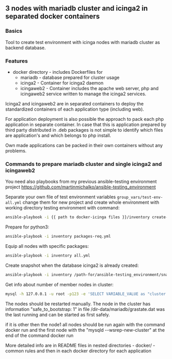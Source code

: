 ## 3 nodes with mariadb cluster and icinga2 in separated docker containers

### Basics

Tool to create test environment with icinga nodes with mariadb cluster as backend database.

### Features

* docker directory - includes Dockerfiles for
  - mariadb - database prepared for cluster usage
  - icinga2 - Container for icinga2 daemon
  - icingaweb2 - Container includes the apache web server, php and icingaweb2 service written to manage the icinga2 services.

Icinga2 and icingaweb2 are in separated containers to deploy the standardized containers of each application type (including web).  

For application deployment is also possible the approach to pack each php application in separate container. In case that this is application prepared by third party distributed in .deb packages is not simple to identify which files are application's and which belongs to php install.

Own made applications can be packed in their own containers without any problems.

### Commands to prepare mariadb cluster and single icinga2 and icingaweb2

You need also playbooks from my previous ansible-testing environment project https://github.com/martinmichalko/ansible-testing_environment

Separate your own file of test environment variables `group_vars/test-env-all.yml` change them for new project and create whole environment with working directory testing environment with command:

```bash
ansible-playbook -i {{ path to docker-icinga files }}/inventory create-update-config.yml --extra-vars "@{{ path to docker-icinga files }}//group_vars/test-env-all.yml"
```

Prepare for python3:
```bash
ansible-playbook -i inventory packages-req.yml
```
Equip all nodes with specific packages:
```bash
ansible-playbook -i inventory all.yml
```

Create snapshot when the database icinga2 is already created:
```bash
ansible-playbook -i inventory /path-for/ansible-testing_environment/snapshot-create.yml --extra-vars "@group_vars/all/test-env-all.yml" -e "snapshot_name=03-after-icinga-master-config"
```
Get info about number of member nodes in cluster:
```bash
mysql -h 127.0.0.1 -u root -p123 -e 'SELECT VARIABLE_VALUE as "cluster size" FROM INFORMATION_SCHEMA.GLOBAL_STATUS WHERE VARIABLE_NAME="wsrep_cluster_size"'
```

The nodes should be restarted manually. The node in the cluster has information "safe_to_bootstrap: 1" in file /dir-data/mariadb/grastate.dat was the last running and can be started as first safely.

if it is other then the node1 all nodes should be run again with the command docker run and the first node with the "mysqld --wsrep-new-cluster" at the end of the command docker run

More detailed info are in README files in nested directories - docker/  - common rules
and then in each docker directory for each application
